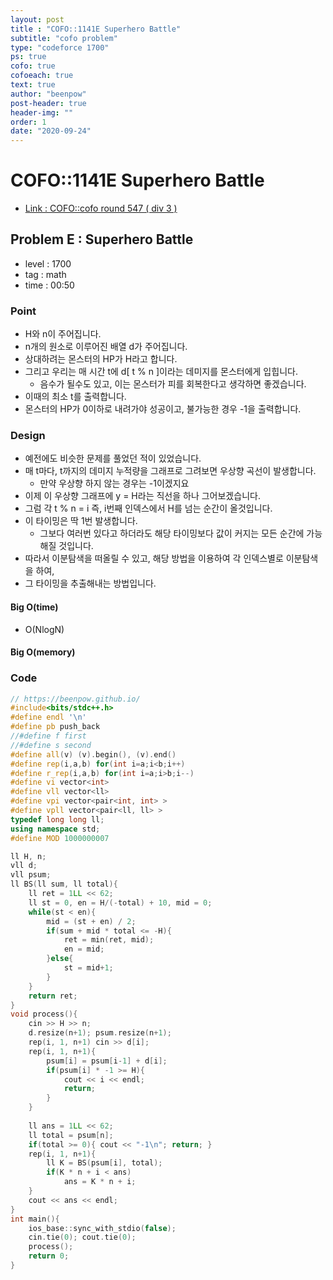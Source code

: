 ```yaml
---
layout: post
title : "COFO::1141E Superhero Battle"
subtitle: "cofo problem"
type: "codeforce 1700"
ps: true
cofo: true
cofoeach: true
text: true
author: "beenpow"
post-header: true
header-img: ""
order: 1
date: "2020-09-24"
---
```

# COFO::1141E Superhero Battle
- [Link : COFO::cofo round 547 ( div 3 )](https://codeforces.com/problemset/problem/1141/E)

## Problem E : Superhero Battle

- level : 1700
- tag : math
- time : 00:50

### Point
- H와 n이 주어집니다.
- n개의 원소로 이루어진 배열 d가 주어집니다.
- 상대하려는 몬스터의 HP가 H라고 합니다.
- 그리고 우리는 매 시간 t에 d[ t % n ]이라는 데미지를 몬스터에게 입힙니다.
  - 음수가 될수도 있고, 이는 몬스터가 피를 회복한다고 생각하면 좋겠습니다.
- 이때의 최소 t를 출력합니다.
- 몬스터의 HP가 0이하로 내려가야 성공이고, 불가능한 경우 -1을 출력합니다.

### Design
- 예전에도 비슷한 문제를 풀었던 적이 있었습니다.
- 매  t마다, t까지의 데미지 누적량을 그래프로 그려보면 우상향 곡선이 발생합니다.
  - 만약 우상향 하지 않는 경우는 -1이겠지요
- 이제 이 우상향 그래프에 y = H라는 직선을 하나 그어보겠습니다.
- 그럼 각 t % n = i 즉, i번째 인덱스에서 H를 넘는 순간이 올것입니다.
- 이 타이밍은 딱 1번 발생합니다.
  - 그보다 여러번 있다고 하더라도 해당 타이밍보다 값이 커지는 모든 순간에 가능해질 것입니다.
- 따라서 이분탐색을 떠올릴 수 있고, 해당 방법을 이용하여 각 인덱스별로 이분탐색을 하여,
- 그 타이밍을 추출해내는 방법입니다.

#### Big O(time)
- O(NlogN)

#### Big O(memory)

### Code

```cpp
// https://beenpow.github.io/
#include<bits/stdc++.h>
#define endl '\n'
#define pb push_back
//#define f first
//#define s second
#define all(v) (v).begin(), (v).end()
#define rep(i,a,b) for(int i=a;i<b;i++)
#define r_rep(i,a,b) for(int i=a;i>b;i--)
#define vi vector<int>
#define vll vector<ll>
#define vpi vector<pair<int, int> >
#define vpll vector<pair<ll, ll> >
typedef long long ll;
using namespace std;
#define MOD 1000000007

ll H, n;
vll d;
vll psum;
ll BS(ll sum, ll total){
    ll ret = 1LL << 62;
    ll st = 0, en = H/(-total) + 10, mid = 0;
    while(st < en){
        mid = (st + en) / 2;
        if(sum + mid * total <= -H){
            ret = min(ret, mid);
            en = mid;
        }else{
            st = mid+1;
        }
    }
    return ret;
}
void process(){
    cin >> H >> n;
    d.resize(n+1); psum.resize(n+1);
    rep(i, 1, n+1) cin >> d[i];
    rep(i, 1, n+1){
        psum[i] = psum[i-1] + d[i];
        if(psum[i] * -1 >= H){
            cout << i << endl;
            return;
        }
    }
    
    ll ans = 1LL << 62;
    ll total = psum[n];
    if(total >= 0){ cout << "-1\n"; return; }
    rep(i, 1, n+1){
        ll K = BS(psum[i], total);
        if(K * n + i < ans)
            ans = K * n + i;
    }
    cout << ans << endl;
}
int main(){
    ios_base::sync_with_stdio(false);
    cin.tie(0); cout.tie(0);
    process();
    return 0;
}
```
